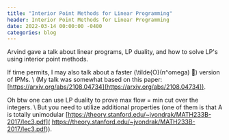 ```yaml
---
title: "Interior Point Methods for Linear Programming"
header: Interior Point Methods for Linear Programming
date: 2022-03-14 00:00:00 -0400
categories: blog
---
```


Arvind gave a talk about linear programs, LP duality,
and how to solve LP's using interior point methods.

If time permits, I may also talk about a faster
(\tilde{O}(n^omega) 👀) version of IPMs. \\
(My talk was somewhat based on this paper:
[https://arxiv.org/abs/2108.04734](https://arxiv.org/abs/2108.04734)).

Oh btw one can use LP duality to prove max flow = min cut over the integers. \\
But you need to utilize additional properties
(one of them is that A is totally unimodular
[https://theory.stanford.edu/~jvondrak/MATH233B-2017/lec3.pdf](
 https://theory.stanford.edu/~jvondrak/MATH233B-2017/lec3.pdf)).

